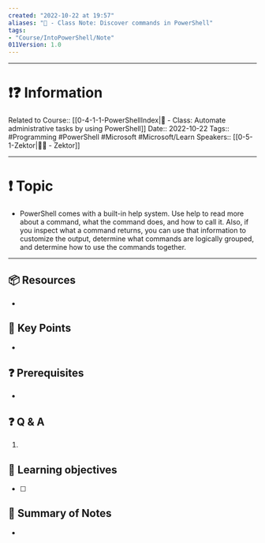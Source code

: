 ```yaml
---
created: "2022-10-22 at 19:57"
aliases: "📜 - Class Note: Discover commands in PowerShell"
tags: 
- "Course/IntoPowerShell/Note"
011Version: 1.0
---
```

---
# ❗❓ Information
Related to Course:: [[0-4-1-1-PowerShellIndex|🏫 - Class: Automate administrative tasks by using PowerShell]]
Date:: 2022-10-22
Tags:: #Programming #PowerShell #Microsoft #Microsoft/Learn
Speakers:: [[0-5-1-Zektor|👨‍💼 - Zektor]]

---
# ❗ Topic
- PowerShell comes with a built-in help system. Use help to read more about a command, what the command does, and how to call it. Also, if you inspect what a command returns, you can use that information to customize the output, determine what commands are logically grouped, and determine how to use the commands together.
 ---
## 📦 Resources
- 
## 🔑 Key Points
- 
## ❓ Prerequisites
- 
## ❓ Q & A
1. 
## 🎯 Learning objectives
- [ ] 
## 📃 Summary of Notes
- 